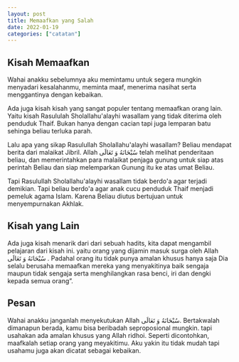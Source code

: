 ```yaml
---
layout: post
title: Memaafkan yang Salah
date: 2022-01-19
categories: ["catatan"]
---
```


## Kisah Memaafkan
Wahai anakku sebelumnya aku memintamu untuk segera mungkin menyadari kesalahanmu, meminta maaf, menerima nasihat serta menggantinya dengan kebaikan.

Ada juga kisah kisah yang sangat populer tentang memaafkan orang lain. Yaitu kisah Rasululah Sholallahu'alayhi wasallam yang tidak diterima oleh penduduk Thaif. Bukan hanya dengan cacian tapi juga lemparan batu sehinga beliau terluka parah.

Lalu apa yang sikap Rasulullah Sholallahu'alayhi wasallam? Beliau mendapat berita dari malaikat Jibril. Allah سُبْحَانَهُ وَ تَعَالَى telah melihat penderitaan beliau, dan memerintahkan para malaikat penjaga gunung untuk siap atas perintah Beliau dan siap melemparkan Gunung itu ke atas umat Beliau.

Tapi Rasulullah Sholallahu'alayhi wasallam tidak berdo'a agar terjadi demikian. Tapi beliau berdo'a agar anak cucu penduduk Thaif menjadi pemeluk agama Islam. Karena Beliau diutus bertujuan untuk menyempurnakan Akhlak.

## Kisah yang Lain
Ada juga kisah menarik dari dari sebuah hadits, kita dapat mengambil pelajaran dari kisah ini. yaitu orang yang dijamin masuk surga oleh Allah سُبْحَانَهُ وَ تَعَالَى . Padahal orang itu tidak punya amalan khusus hanya saja Dia selalu berusaha memaafkan mereka yang menyakitinya baik sengaja maupun tidak sengaja serta menghilangkan rasa benci, iri dan dengki kepada semua orang”.

## Pesan
Wahai anakku janganlah menyekutukan Allah سُبْحَانَهُ وَ تَعَالَى. Bertakwalah dimanapun berada, kamu bisa beribadah seproposional mungkin. tapi usahakan ada amalan khusus yang Allah ridhoi. Seperti dicontohkan, maafkalah setiap orang yang meyakitimu. Aku yakin itu tidak mudah tapi usahamu juga akan dicatat sebagai kebaikan.



